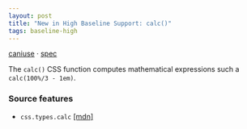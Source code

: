 ```yaml
---
layout: post
title: "New in High Baseline Support: calc()"
tags: baseline-high
---
```


[caniuse](https://caniuse.com/?search=calc) · [spec](https://drafts.csswg.org/css-values-3/#calc-notation)

The `calc()` CSS function computes mathematical expressions such a `calc(100%/3 - 1em)`.

### Source features

- ``css.types.calc`` [[mdn]](https://https://developer.mozilla.org/en-US/search?q=css.types.calc)
